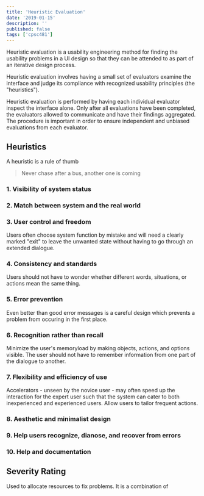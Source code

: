 ```yaml
---
title: 'Heuristic Evaluation'
date: '2019-01-15'
description: ''
published: false
tags: ['cpsc481']
---
```


<!--TODO: Finsih `Heuristic Evaluation`-->

Heuristic evaluation is a usability engineering method for finding the usability problems in a UI design so that they can be attended to as part of an iterative design process.

Heuristic evaluation involves having a small set of evaluators examine the interface and judge its compliance with recognized usability principles (the "heuristics").

Heuristic evaluation is performed by having each individual evaluator inspect the interface alone. Only after all evaluations have been completed, the evaluators allowed to communicate and have their findings aggregated. The procedure is important in order to ensure independent and unbiased evaluations from each evaluator.
<!--todo: finish-->

## Heuristics

A heuristic is a rule of thumb

> Never chase after a bus, another one is coming

### 1. Visibility of system status

<!--todo: finish-->

### 2. Match between system and the real world

<!--todo: finish-->

### 3. User control and freedom

Users often choose system function by mistake and will need a clearly marked "exit" to leave the unwanted state without having to go through an extended dialogue.

### 4. Consistency and standards

Users should not have to wonder whether different words, situations, or actions mean the same thing.

### 5. Error prevention

Even better than good error messages is a careful design which prevents a problem from occuring in the first place.

### 6. Recognition rather than recall

Minimize the user's memoryload by making objects, actions, and options visible. The user should not have to remember information from one part of the dialogue to another.

### 7. Flexibility and efficiency of use

Accelerators - unseen by the novice user - may often speed up the interaction for the expert user such that the system can cater to both inexperienced and experienced users. Allow users to tailor frequent actions.

### 8. Aesthetic and minimalist design

<!--todo: finish-->

### 9. Help users recognize, dianose, and recover from errors

<!--todo: finish-->

### 10. Help and documentation

<!--todo: finish-->

## Severity Rating

Used to allocate resources to fix problems. It is a combination of 

